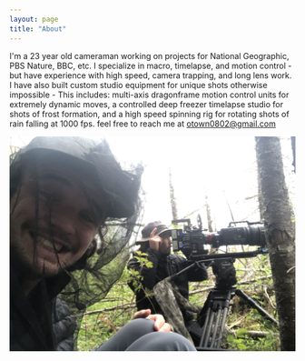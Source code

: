 ```yaml
---
layout: page
title: "About"
---
```


I'm a 23 year old cameraman working on projects for National Geographic, PBS Nature, BBC, etc. I specialize in macro, timelapse, and motion control - but have experience with high speed, camera trapping, and long lens work. I have also built custom studio equipment for unique shots otherwise impossible - This includes:  multi-axis dragonframe motion control units for extremely dynamic moves, a controlled deep freezer timelapse studio for shots of frost formation, and a high speed spinning rig for rotating shots of rain falling at 1000 fps. feel free to reach me at [otown0802@gmail.com](mailto:otown0802@gmail.com)


![Me](/assets/IMG_6024.jpg)
